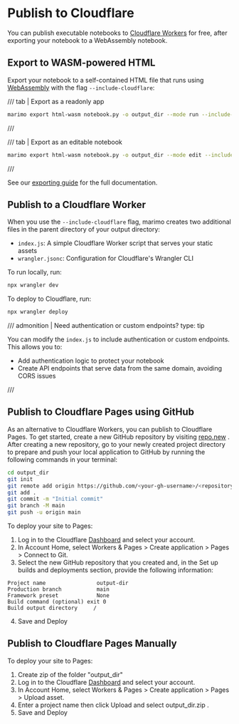 # Publish to Cloudflare

You can publish executable notebooks to [Cloudflare Workers](https://workers.cloudflare.com/)
for free, after exporting your notebook to a WebAssembly notebook.

## Export to WASM-powered HTML

Export your notebook to a self-contained HTML file that runs using [WebAssembly](../wasm.md) with the flag `--include-cloudflare`:

/// tab | Export as a readonly app

```bash
marimo export html-wasm notebook.py -o output_dir --mode run --include-cloudflare
```

///

/// tab | Export as an editable notebook

```bash
marimo export html-wasm notebook.py -o output_dir --mode edit --include-cloudflare
```

///

See our [exporting guide](../exporting.md#export-to-wasm-powered-html) for
the full documentation.

## Publish to a Cloudflare Worker

When you use the `--include-cloudflare` flag, marimo creates two additional files in the parent directory of your output directory:

- `index.js`: A simple Cloudflare Worker script that serves your static assets
- `wrangler.jsonc`: Configuration for Cloudflare's Wrangler CLI

To run locally, run:

```bash
npx wrangler dev
```

To deploy to Cloudflare, run:

```bash
npx wrangler deploy
```

/// admonition | Need authentication or custom endpoints?
    type: tip

You can modify the `index.js` to include authentication or custom endpoints. This allows you to:

- Add authentication logic to protect your notebook
- Create API endpoints that serve data from the same domain, avoiding CORS issues

///

## Publish to Cloudflare Pages using GitHub

As an alternative to Cloudflare Workers, you can publish to Cloudflare Pages. To get started, create a new GitHub repository by visiting [repo.new](https://repo.new/) . After creating a new repository, go to your newly created project directory to prepare and push your local application to GitHub by running the following commands in your terminal:

```bash
cd output_dir
git init
git remote add origin https://github.com/<your-gh-username>/<repository-name>
git add .
git commit -m "Initial commit"
git branch -M main
git push -u origin main

```

To deploy your site to Pages:

1. Log in to the Cloudflare [Dashboard](https://dash.cloudflare.com) and select your account.
2. In Account Home, select Workers & Pages > Create application > Pages > Connect to Git.
3. Select the new GitHub repository that you created and, in the Set up builds and deployments section, provide the following information:

```
Project name                output-dir
Production branch           main
Framework preset            None
Build command (optional) exit 0
Build output directory     /
```

4. Save and Deploy

## Publish to Cloudflare Pages Manually

To deploy your site to Pages:

1. Create zip of the folder "output_dir"
2. Log in to the Cloudflare [Dashboard](https://dash.cloudflare.com) and select your account.
3. In Account Home, select Workers & Pages > Create application > Pages > Upload asset.
4. Enter a project name then click Upload and select output_dir.zip .
5. Save and Deploy
